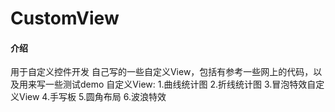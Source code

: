 # CustomView

#### 介绍
用于自定义控件开发
自己写的一些自定义View，包括有参考一些网上的代码，以及用来写一些测试demo
自定义View:
1.曲线统计图
2.折线统计图
3.冒泡特效自定义View
4.手写板
5.圆角布局
6.波浪特效



